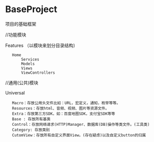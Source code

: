 # BaseProject
项目的基础框架

//功能模块


Features （以模块来划分目录结构）

       Home
           Services
           Models
           Views
           ViewControllers
           
//通用(公共)模块

Universal

      
       Macro：存放公用头文件比如：URL，宏定义，通知，枚举等等。
       Resources：存放html、音频、视频、图片等资源文件。
       Extra：存放第三方SDK，如：百度地图SDK，支付宝SDK等等
       Base : 存放所有基类
       Control：存放网络请求(HTTP)Manager、数据库(DB)操作等类文件。(工具类)
       Category: 存放类别
       CutomView：存放所有自定义界面View。(存在疑虑)以及自定义button的归属
